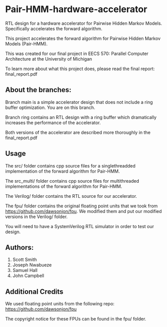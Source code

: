 # Pair-HMM-hardware-accelerator
RTL design for a hardware accelerator for Pairwise Hidden Markov Models. Specifically accelerates the forward algorithm.

This project accelerates the forward algorithm for Pairwise Hidden Markov Models (Pair-HMM).

This was created for our final project in EECS 570: Parallel Computer Architecture at the University of Michigan

To learn more about what this project does, please read the final report: final_report.pdf

## About the branches:
Branch main is a simple accelerator design that does not include a ring buffer optimization. You are on this branch.

Branch ring contains an RTL design with a ring buffer which dramatically increases the performance of the accelerator. 

Both versions of the accelerator are described more thoroughly in the final_report.pdf

## Usage
The src/ folder contains cpp source files for a singlethreadded implementation of the forward algorithm for Pair-HMM.

The src_multi/ folder contains cpp source files for multithreaded implementations of the forward algorithm for Pair-HMM.

The Verilog/ folder contains the RTL source for our accelerator.

The fpu/ folder contains the original floating point units that we took from https://github.com/dawsonjon/fpu. We modified them and put our modified versions in the Verilog/ folder.

You will need to have a SystemVerilog RTL simulator in order to test our design.

## Authors:
1. Scott Smith
2. Joseph Nwabueze
3. Samuel Hall
4. John Campbell

## Additional Credits
We used floating point units from the following repo:
https://github.com/dawsonjon/fpu

The copyright notice for these FPUs can be found in the fpu/ folder.
